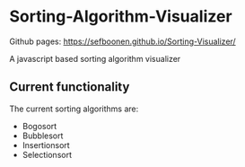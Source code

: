 # Sorting-Algorithm-Visualizer
Github pages: https://sefboonen.github.io/Sorting-Visualizer/

A javascript based sorting algorithm visualizer

## Current functionality
The current sorting algorithms are:
- Bogosort
- Bubblesort
- Insertionsort
- Selectionsort